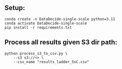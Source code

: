 ## Setup:
```
conda create -n DataDecide-single-scale python=3.11
conda activate DataDecide-single-scale
pip install -r requirements.txt
```

## Process all results given S3 dir path:
```
python process_s3_to_csv.py \
    --s3 s3://<> \
    --csv_name "results_ladder_5xC.csv"
```